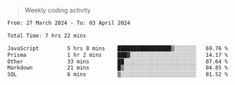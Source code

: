 > Weekly coding activity
<!--START_SECTION:waka-->

```txt
From: 27 March 2024 - To: 03 April 2024

Total Time: 7 hrs 22 mins

JavaScript         5 hrs 8 mins    █████████████████▒░░░░░░░   69.76 %
Prisma             1 hr 2 mins     ███▓░░░░░░░░░░░░░░░░░░░░░   14.17 %
Other              33 mins         ██░░░░░░░░░░░░░░░░░░░░░░░   07.64 %
Markdown           21 mins         █▒░░░░░░░░░░░░░░░░░░░░░░░   04.85 %
SQL                6 mins          ▒░░░░░░░░░░░░░░░░░░░░░░░░   01.52 %
```

<!--END_SECTION:waka-->
